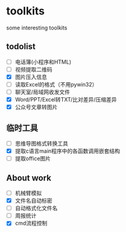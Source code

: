 # toolkits
some interesting toolkits

## todolist
- [ ] 电话簿(小程序和HTML)
- [ ] 视频提取二维码
- [x] 图片压入信息
- [ ] 读取Excel的格式（不用pywin32）
- [ ] 聊天室/局域网收发文件
- [x] Word/PPT/Excel转TXT/比对差异/压缩差异
- [x] 公众号文章转图片

## 临时工具
- [ ] 思维导图格式转换工具
- [x] 提取c语言main程序中的各函数调用嵌套结构
- [ ] 提取office图片

## About work
- [ ] 机械臂模拟
- [x] 文件名自动标密
- [ ] 自动格式化文件名
- [ ] 周报统计
- [x] cmd流程控制
